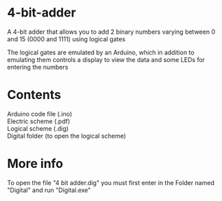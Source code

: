 # 4-bit-adder

A 4-bit adder that allows you to add 2 binary numbers varying between 0 and 15 (0000 and 1111) using logical gates

The logical gates are emulated by an Arduino, which in addition to emulating them controls a display to view the data and some LEDs for entering the numbers

# Contents

Arduino code file (.ino) <br>
Electric scheme (.pdf) <br>
Logical scheme (.dig) <br>
Digital folder (to open the logical scheme)

# More info
To open the file "4 bit adder.dig" you must first enter in the Folder named "Digital" and run "Digital.exe"
